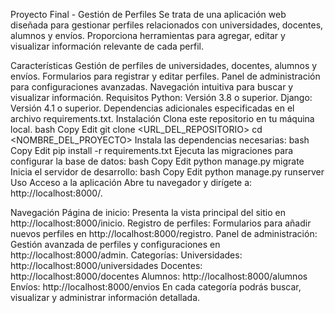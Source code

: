 Proyecto Final - Gestión de Perfiles
 Se trata de una aplicación web diseñada para gestionar perfiles relacionados con universidades, docentes, alumnos y envíos. Proporciona herramientas para agregar, editar y visualizar información relevante de cada perfil.

Características
Gestión de perfiles de universidades, docentes, alumnos y envíos.
Formularios para registrar y editar perfiles.
Panel de administración para configuraciones avanzadas.
Navegación intuitiva para buscar y visualizar información.
Requisitos
Python: Versión 3.8 o superior.
Django: Versión 4.1 o superior.
Dependencias adicionales especificadas en el archivo requirements.txt.
Instalación
Clona este repositorio en tu máquina local.
bash
Copy
Edit
git clone <URL_DEL_REPOSITORIO>
cd <NOMBRE_DEL_PROYECTO>
Instala las dependencias necesarias:
bash
Copy
Edit
pip install -r requirements.txt
Ejecuta las migraciones para configurar la base de datos:
bash
Copy
Edit
python manage.py migrate
Inicia el servidor de desarrollo:
bash
Copy
Edit
python manage.py runserver
Uso
Acceso a la aplicación
Abre tu navegador y dirígete a:
http://localhost:8000/.

Navegación
Página de inicio: Presenta la vista principal del sitio en http://localhost:8000/inicio.
Registro de perfiles: Formularios para añadir nuevos perfiles en http://localhost:8000/registro.
Panel de administración: Gestión avanzada de perfiles y configuraciones en http://localhost:8000/admin.
Categorías:
Universidades: http://localhost:8000/universidades
Docentes: http://localhost:8000/docentes
Alumnos: http://localhost:8000/alumnos
Envíos: http://localhost:8000/envios
En cada categoría podrás buscar, visualizar y administrar información detallada.

